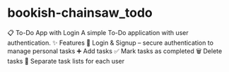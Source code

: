 # bookish-chainsaw_todo
📋 To-Do App with Login  A simple To-Do application with user authentication.  ✨ Features  🔑 Login &amp; Signup – secure authentication to manage personal tasks  ➕ Add tasks  ✅ Mark tasks as completed  🗑️ Delete tasks  📂 Separate task lists for each user

